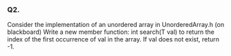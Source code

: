### Q2. 
Consider the implementation of an unordered array in UnorderedArray.h (on blackboard)
Write a new member function:
int search(T val)
to return the index of the first occurrence of val in the array. If val does not exist, return -1. 